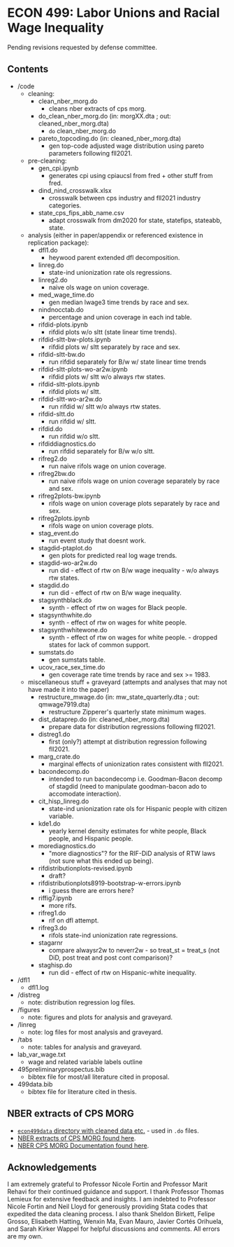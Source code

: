 # ECON 499: Labor Unions and Racial Wage Inequality
Pending revisions requested by defense committee.
## Contents
- /code
  - cleaning:
    - clean_nber_morg.do 
      - cleans nber extracts of cps morg.
    - do_clean_nber_morg.do (in: morgXX.dta ; out: cleaned_nber_morg.dta)
      - `do` clean_nber_morg.do 
    - pareto_topcoding.do (in: cleaned_nber_morg.dta)
      - gen top-code adjusted wage distribution using pareto parameters following fll2021.
  - pre-cleaning:
    - gen_cpi.ipynb
      - generates cpi using cpiaucsl from fred + other stuff from fred.
    - dind_nind_crosswalk.xlsx
      - crosswalk between cps industry and fll2021 industry categories.
    - state_cps_fips_abb_name.csv
      - adapt crosswalk from dm2020 for state, statefips, stateabb, state.
  - analysis (either in paper/appendix or referenced existence in replication package):
    - dfl1.do
      - heywood parent extended dfl decomposition.
    - linreg.do
      - state-ind unionization rate ols regressions.
    - linreg2.do
      - naive ols wage on union coverage.
    - med_wage_time.do
      - gen median lwage3 time trends by race and sex.
    - nindnocctab.do
      - percentage and union coverage in each ind table.
    - rifdid-plots.ipynb
      - rifdid plots w/o sltt (state linear time trends).
    - rifdid-sltt-bw-plots.ipynb
      - rifdid plots w/ sltt separately by race and sex.
    - rifdid-sltt-bw.do
      - run rifdid separately for B/w w/ state linear time trends
    - rifdid-sltt-plots-wo-ar2w.ipynb
      - rifdid plots w/ sltt w/o always rtw states.
    - rifdid-sltt-plots.ipynb
      - rifdid plots w/ sltt.
    - rifdid-sltt-wo-ar2w.do
      - run rifdid w/ sltt w/o always rtw states.
    - rifdid-sltt.do
      - run rifdid w/ sltt.
    - rifdid.do
      - run rifdid w/o sltt.
    - rifdiddiagnostics.do
      - run rifdid separately for B/w w/o sltt.
    - rifreg2.do
      - run naive rifols wage on union coverage.
    - rifreg2bw.do
      - run naive rifols wage on union coverage separately by race and sex.
    - rifreg2plots-bw.ipynb
      - rifols wage on union coverage plots separately by race and sex.
    - rifreg2plots.ipynb
      - rifols wage on union coverage plots.
    - stag_event.do
      - run event study that doesnt work.
    - stagdid-ptaplot.do
      - gen plots for predicted real log wage trends.
    - stagdid-wo-ar2w.do
      - run did - effect of rtw on B/w wage inequality - w/o always rtw states.
    - stagdid.do
      - run did - effect of rtw on B/w wage inequality.
    - stagsynthblack.do
      - synth - effect of rtw on wages for Black people.
    - stagsynthwhite.do
      - synth - effect of rtw on wages for white people.
    - stagsynthwhitewone.do
      - synth - effect of rtw on wages for white people. - dropped states for lack of common support.
    - sumstats.do
      - gen sumstats table.
    - ucov_race_sex_time.do
      - gen coverage rate time trends by race and sex >= 1983.
  - miscellaneous stuff + graveyard (attempts and analyses that may not have made it into the paper)
    - restructure_mwage.do (in: mw_state_quarterly.dta ; out: qmwage7919.dta)
      - restructure Zipperer's quarterly state minimum wages. 
    - dist_dataprep.do (in: cleaned_nber_morg.dta)
      - prepare data for distribution regressions following fll2021.
    - distreg1.do
      - first (only?) attempt at distribution regression following fll2021.
    - marg_crate.do
      - marginal effects of unionization rates consistent with fll2021.
    - bacondecomp.do
      - intended to run bacondecomp i.e. Goodman-Bacon decomp of stagdid (need to manipulate goodman-bacon ado to accomodate interaction).
    - cit_hisp_linreg.do
      - state-ind unionization rate ols for Hispanic people with citizen variable.
    - kde1.do
      - yearly kernel density estimates for white people, Black people, and Hispanic people.
    - morediagnostics.do
      - "more diagnostics"? for the RIF-DiD analysis of RTW laws (not sure what this ended up being).
    - rifdistributionplots-revised.ipynb
      - draft?
    - rifdistributionplots8919-bootstrap-w-errors.ipynb
      - i guess there are errors here?
    - riffig7.ipynb
      - more rifs.
    - rifreg1.do
      - rif on dfl attempt.
    - rifreg3.do
      - rifols state-ind unionization rate regressions.
    - stagarnr
      - compare alwaysr2w to neverr2w - so treat_st = treat_s (not DiD, post treat and post cont comparison)?
    - staghisp.do
      - run did - effect of rtw on Hispanic-white inequality.
- /dfl1
  - dfl1.log
- /distreg
  - note: distribution regression log files.
- /figures
  - note: figures and plots for analysis and graveyard.
- /linreg
  - note: log files for most analysis and graveyard.
- /tabs
  - note: tables for analysis and graveyard.
- lab_var_wage.txt
  - wage and related variable labels outline
- 495preliminaryprospectus.bib
  - bibtex file for most/all literature cited in proposal.
- 499data.bib
  - bibtex file for literature cited in thesis.
## NBER extracts of CPS MORG
- [`econ499data` directory with cleaned data etc.](https://www.dropbox.com/sh/fveewbp3c82h6fw/AAA8vwEASsThsv_Ww3HxKzrja?dl=0) - used in `.do` files.
- [NBER extracts of CPS MORG found here](https://data.nber.org/morg/annual/).
- [NBER CPS MORG Documentation found here](https://data.nber.org/morg//docs/cpsx.pdf).
## Acknowledgements
I am extremely grateful to Professor Nicole Fortin and Professor Marit Rehavi for their continued guidance and support. I thank Professor Thomas Lemieux for extensive feedback and insights. I am indebted to Professor Nicole Fortin and Neil Lloyd for generously providing Stata codes that expedited the data cleaning process. I also thank Sheldon Birkett, Felipe Grosso, Elisabeth Hatting, Wenxin Ma, Evan Mauro, Javier Cort&eacute;s Orihuela, and Sarah Kirker Wappel for helpful discussions and comments. All errors are my own.
